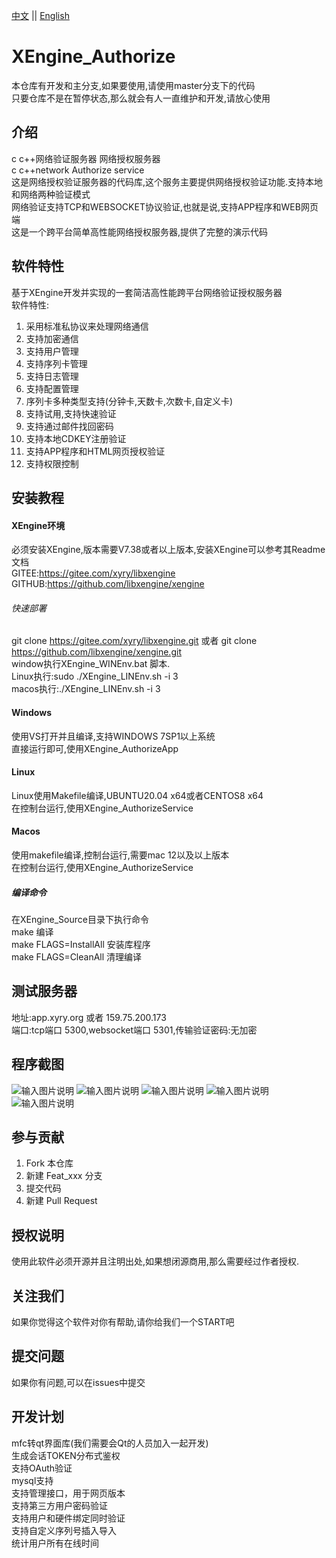 [中文](README.md) ||  [English](README.en.md)  
# XEngine_Authorize
本仓库有开发和主分支,如果要使用,请使用master分支下的代码  
只要仓库不是在暂停状态,那么就会有人一直维护和开发,请放心使用  

## 介绍
c c++网络验证服务器 网络授权服务器  
c c++network Authorize service  
这是网络授权验证服务器的代码库,这个服务主要提供网络授权验证功能.支持本地和网络两种验证模式  
网络验证支持TCP和WEBSOCKET协议验证,也就是说,支持APP程序和WEB网页端  
这是一个跨平台简单高性能网络授权服务器,提供了完整的演示代码  

## 软件特性
基于XEngine开发并实现的一套简洁高性能跨平台网络验证授权服务器  
软件特性:  
1. 采用标准私协议来处理网络通信
2. 支持加密通信
3. 支持用户管理
4. 支持序列卡管理
5. 支持日志管理
6. 支持配置管理
7. 序列卡多种类型支持(分钟卡,天数卡,次数卡,自定义卡)
8. 支持试用,支持快速验证
9. 支持通过邮件找回密码
10. 支持本地CDKEY注册验证
11. 支持APP程序和HTML网页授权验证
12. 支持权限控制

## 安装教程

#### XEngine环境
必须安装XEngine,版本需要V7.38或者以上版本,安装XEngine可以参考其Readme文档  
GITEE:https://gitee.com/xyry/libxengine  
GITHUB:https://github.com/libxengine/xengine

###### 快速部署
git clone https://gitee.com/xyry/libxengine.git 或者 git clone https://github.com/libxengine/xengine.git  
window执行XEngine_WINEnv.bat 脚本.  
Linux执行:sudo ./XEngine_LINEnv.sh -i 3  
macos执行:./XEngine_LINEnv.sh -i 3  

#### Windows
使用VS打开并且编译,支持WINDOWS 7SP1以上系统  
直接运行即可,使用XEngine_AuthorizeApp

#### Linux
Linux使用Makefile编译,UBUNTU20.04 x64或者CENTOS8 x64  
在控制台运行,使用XEngine_AuthorizeService

#### Macos
使用makefile编译,控制台运行,需要mac 12以及以上版本  
在控制台运行,使用XEngine_AuthorizeService

##### 编译命令
在XEngine_Source目录下执行命令  
make 编译  
make FLAGS=InstallAll 安装库程序  
make FLAGS=CleanAll 清理编译  

## 测试服务器
地址:app.xyry.org 或者 159.75.200.173  
端口:tcp端口 5300,websocket端口 5301,传输验证密码:无加密

## 程序截图
![输入图片说明](https://www.xyry.org/authorize/1.png "在这里输入图片标题")
![输入图片说明](https://www.xyry.org/authorize/2.png "在这里输入图片标题")
![输入图片说明](https://www.xyry.org/authorize/3.png "在这里输入图片标题")
![输入图片说明](https://www.xyry.org/authorize/4.png "在这里输入图片标题")
![输入图片说明](https://www.xyry.org/authorize/5.png "在这里输入图片标题")

## 参与贡献

1.  Fork 本仓库
2.  新建 Feat_xxx 分支
3.  提交代码
4.  新建 Pull Request 

## 授权说明
使用此软件必须开源并且注明出处,如果想闭源商用,那么需要经过作者授权.

## 关注我们
如果你觉得这个软件对你有帮助,请你给我们一个START吧

## 提交问题

如果你有问题,可以在issues中提交

## 开发计划 
mfc转qt界面库(我们需要会Qt的人员加入一起开发)  
生成会话TOKEN分布式鉴权  
支持OAuth验证  
mysql支持  
支持管理接口，用于网页版本  
支持第三方用户密码验证  
支持用户和硬件绑定同时验证  
支持自定义序列号插入导入  
统计用户所有在线时间  